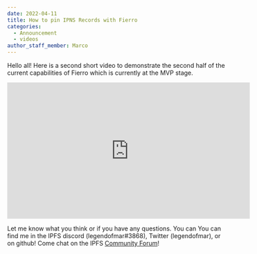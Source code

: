 ```yaml
---
date: 2022-04-11
title: How to pin IPNS Records with Fierro
categories:
  - Announcement
  - videos
author_staff_member: Marco
---
```


Hello all!
Here is a second short video to demonstrate the second half of the current capabilities of Fierro which is currently at the MVP stage.

  <p>
  <iframe width="560" height="315" src="https://www.youtube.com/embed/kVIjwEy037s" title="YouTube video player" frameborder="0" allow="accelerometer; autoplay; clipboard-write; encrypted-media; gyroscope; picture-in-picture" allowfullscreen></iframe>
  </p>

Let me know what you think or if you have any questions. You can You can find me in the IPFS discord (legendofmar#3868), Twitter (legendofmar), or on github!
Come chat on the IPFS [Community Forum](https://github.com/ipfs/community/discussions/701)!